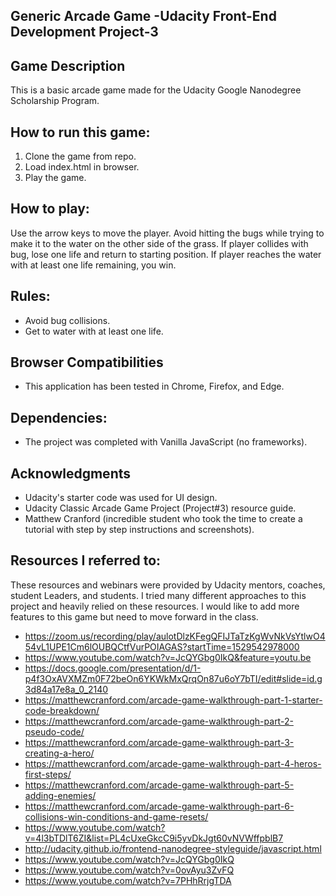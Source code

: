 ## Generic Arcade Game -Udacity Front-End Development Project-3 ##

## Game Description ##

This is a basic arcade game made for the Udacity Google Nanodegree Scholarship Program. 

## How to run this game: ##

1. Clone the game from repo.
2. Load index.html in browser.
3. Play the game.

## How to play:

Use the arrow keys to move the player. Avoid hitting the bugs while trying to make it to the water on the other side of the grass. If player collides with bug, lose one life and return to starting position. If player reaches the water with at least one life remaining, you win.

## Rules:

* Avoid bug collisions.
* Get to water with at least one life.

## Browser Compatibilities ##

* This application has been tested in Chrome, Firefox, and Edge.

## Dependencies: ##

* The project was completed with Vanilla JavaScript (no frameworks).

## Acknowledgments ##

* Udacity's starter code was used for UI design.
* Udacity Classic Arcade Game Project (Project#3) resource guide.
* Matthew Cranford (incredible student who took the time to create a tutorial with step by step instructions and screenshots).

## Resources I referred to: ##

These resources and webinars were provided by Udacity mentors, coaches, student Leaders, and students. I tried many different approaches to this project and heavily relied on these resources. I would like to add more features to this game but need to move forward in the class. 

* https://zoom.us/recording/play/aulotDlzKFegQFIJTaTzKgWvNkVsYtlwO454vL1UPE1Cm6lOUBQCtfVurPOIAGAS?startTime=1529542978000
* https://www.youtube.com/watch?v=JcQYGbg0IkQ&feature=youtu.be
* https://docs.google.com/presentation/d/1-p4f3OxAVXMZm0F72beOn6YKWkMxQrqOn87u6oY7bTI/edit#slide=id.g3d84a17e8a_0_2140
* https://matthewcranford.com/arcade-game-walkthrough-part-1-starter-code-breakdown/
* https://matthewcranford.com/arcade-game-walkthrough-part-2-pseudo-code/
* https://matthewcranford.com/arcade-game-walkthrough-part-3-creating-a-hero/
* https://matthewcranford.com/arcade-game-walkthrough-part-4-heros-first-steps/
* https://matthewcranford.com/arcade-game-walkthrough-part-5-adding-enemies/
* https://matthewcranford.com/arcade-game-walkthrough-part-6-collisions-win-conditions-and-game-resets/
* https://www.youtube.com/watch?v=4l3bTDlT6ZI&list=PL4cUxeGkcC9i5yvDkJgt60vNVWffpblB7
* http://udacity.github.io/frontend-nanodegree-styleguide/javascript.html
* https://www.youtube.com/watch?v=JcQYGbg0IkQ
* https://www.youtube.com/watch?v=0ovAyu3ZvFQ
* https://www.youtube.com/watch?v=7PHhRrjgTDA
